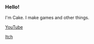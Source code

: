 ### Hello!

I'm Cake. I make games and other things.

[YouTube](https://www.youtube.com/Cake45)

[Itch](https://cake-eaters.itch.io/)
